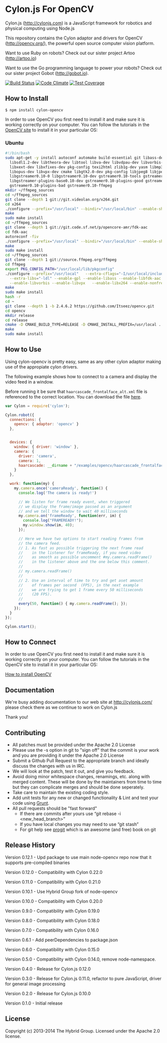 # Cylon.js For OpenCV

Cylon.js (http://cylonjs.com) is a JavaScript framework for robotics and physical computing using Node.js

This repository contains the Cylon adaptor and drivers for OpenCV (http://opencv.org/), the powerful open source computer vision platform.

Want to use Ruby on robots? Check out our sister project Artoo (http://artoo.io)

Want to use the Go programming language to power your robots? Check out our sister project Gobot (http://gobot.io).

[![Build Status](https://secure.travis-ci.org/hybridgroup/cylon-opencv.png?branch=master)](http://travis-ci.org/hybridgroup/cylon-opencv) [![Code Climate](https://codeclimate.com/github/hybridgroup/cylon-opencv/badges/gpa.svg)](https://codeclimate.com/github/hybridgroup/cylon-opencv) [![Test Coverage](https://codeclimate.com/github/hybridgroup/cylon-opencv/badges/coverage.svg)](https://codeclimate.com/github/hybridgroup/cylon-opencv)

## How to Install

    $ npm install cylon-opencv

In order to use OpenCV you first need to install it and make sure it is working correctly on your computer.
You can follow the tutorials in the [OpenCV site][site] to install it in your particular OS:

[site]: http://docs.opencv.org/doc/tutorials/introduction/table_of_content_introduction/table_of_content_introduction.html#table-of-content-introduction

### Ubuntu

```bash
#!/bin/bash
sudo apt-get -y install autoconf automake build-essential git libass-dev libgpac-dev \
  libsdl1.2-dev libtheora-dev libtool libva-dev libvdpau-dev libvorbis-dev libx11-dev \
  libxext-dev libxfixes-dev pkg-config texi2html zlib1g-dev yasm libmp3lame-dev \
  libopus-dev libvpx-dev cmake libgtk2.0-dev pkg-config libjpeg8 libjpeg8-dev \
  libgstreamer0.10-0 libgstreamer0.10-dev gstreamer0.10-tools gstreamer0.10-plugins-base \
  libgstreamer-plugins-base0.10-dev gstreamer0.10-plugins-good gstreamer0.10-plugins-ugly \
  gstreamer0.10-plugins-bad gstreamer0.10-ffmpeg
mkdir ~/ffmpeg_sources
cd ~/ffmpeg_sources
git clone --depth 1 git://git.videolan.org/x264.git
cd x264
./configure --prefix="/usr/local" --bindir="/usr/local/bin" --enable-shared --enable-pic
make
sudo make install
cd ~/ffmpeg_sources
git clone --depth 1 git://git.code.sf.net/p/opencore-amr/fdk-aac
cd fdk-aac
autoreconf -fiv
./configure --prefix="/usr/local" --bindir="/usr/local/bin" --enable-shared --with-pic
make
sudo make install
cd ~/ffmpeg_sources
git clone --depth 1 git://source.ffmpeg.org/ffmpeg
cd ffmpeg
export PKG_CONFIG_PATH="/usr/local/lib/pkgconfig"
./configure --prefix="/usr/local"   --extra-cflags="-I/usr/local/include" --extra-ldflags="-L/usr/local/lib"   --bindir="/usr/local/bin" \
  --extra-libs="-ldl" --enable-gpl --enable-libass --enable-libfdk-aac   --enable-libmp3lame --enable-libopus --enable-libtheora \
  --enable-libvorbis --enable-libvpx   --enable-libx264 --enable-nonfree --enable-x11grab --enable-shared --enable-pic
make
sudo make install
hash -r
cd ~
git clone --depth 1 -b 2.4.6.2 https://github.com/Itseez/opencv.git
cd opencv
mkdir release
cd release
cmake -D CMAKE_BUILD_TYPE=RELEASE -D CMAKE_INSTALL_PREFIX=/usr/local ..
make
sudo make install
```

## How to Use

Using cylon-opencv is pretty easy, same as any other cylon adaptor making use of the appropiate cylon drivers.

The following example shows how to connect to a camera and display the video feed in a window.

Before running it be sure that `haarcascade_frontalface_alt.xml` file is referenced to the correct location.
You can download the file [here](https://github.com/hybridgroup/cylon-opencv/blob/master/examples/display_camera/haarcascade_frontalface_alt.xml).

```javascript
var Cylon = require('cylon');

Cylon.robot({
  connections: {
    opencv: { adaptor: 'opencv' }
  },


  devices: {
    window: { driver: 'window' },
    camera: {
      driver: 'camera',
      camera: 1,
      haarcascade: __dirname + "/examples/opencv/haarcascade_frontalface_alt.xml"
    }
  },

  work: function(my) {
    my.camera.once('cameraReady', function() {
      console.log('The camera is ready!')

      // We listen for frame ready event, when triggered
      // we display the frame/image passed as an argument
      // and we tell the window to wait 40 milliseconds
      my.camera.on('frameReady', function(err, im) {
        console.log("FRAMEREADY!");
        my.window.show(im, 40);
      });

      // Here we have two options to start reading frames from
      // the camera feed.
      // 1. As fast as possible triggering the next frame read
      //    in the listener for frameReady, if you need video
      //    as smooth as possible uncomment #my.camera.readFrame()
      //    in the listener above and the one below this comment.
      //
      // my.camera.readFrame()
      //
      // 2. Use an interval of time to try and get aset amount
      //    of frames per second  (FPS), in the next example
      //    we are trying to get 1 frame every 50 milliseconds
      //    (20 FPS).
      //
      every(50, function() { my.camera.readFrame(); });
    });
  }
});

Cylon.start();
```

## How to Connect

In order to use OpenCV you first need to install it and make sure it is working correctly on your computer. You can follow the tutorials in the OpenCV site to install it in your particular OS:

[How to install OpenCV](http://docs.opencv.org/doc/tutorials/introduction/table_of_content_introduction/table_of_content_introduction.html#table-of-content-introduction)

## Documentation

We're busy adding documentation to our web site at http://cylonjs.com/ please check there as we continue to work on Cylon.js

Thank you!

## Contributing

* All patches must be provided under the Apache 2.0 License
* Please use the -s option in git to "sign off" that the commit is your work and you are providing it under the Apache 2.0 License
* Submit a Github Pull Request to the appropriate branch and ideally discuss the changes with us in IRC.
* We will look at the patch, test it out, and give you feedback.
* Avoid doing minor whitespace changes, renamings, etc. along with merged content. These will be done by the maintainers from time to time but they can complicate merges and should be done seperately.
* Take care to maintain the existing coding style.
* Add unit tests for any new or changed functionality & Lint and test your code using [Grunt](http://gruntjs.com/).
* All pull requests should be "fast forward"
  * If there are commits after yours use “git rebase -i <new_head_branch>”
  * If you have local changes you may need to use “git stash”
  * For git help see [progit](http://git-scm.com/book) which is an awesome (and free) book on git

## Release History

Version 0.12.1 - Upd package to use main node-opencv repo now that it supports pre-compiled binaries

Version 0.12.0 - Compatibility with Cylon 0.22.0

Version 0.11.0 - Compatibility with Cylon 0.21.0

Version 0.10.1 - Use Hybrid Group fork of node-opencv

Version 0.10.0 - Compatibility with Cylon 0.20.0

Version 0.9.0 - Compatibility with Cylon 0.19.0

Version 0.8.0 - Compatibility with Cylon 0.18.0

Version 0.7.0 - Compatibility with Cylon 0.16.0

Version 0.6.1 - Add peerDependencies to package.json

Version 0.6.0 - Compatibility with Cylon 0.15.0

Version 0.5.0 - Compatibility with Cylon 0.14.0, remove node-namespace.

Version 0.4.0 - Release for Cylon.js 0.12.0

Version 0.3.0 - Release for Cylon.js 0.11.0, refactor to pure JavaScript, driver for general image processing

Version 0.2.0 - Release for Cylon.js 0.10.0

Version 0.1.0 - Initial release

## License

Copyright (c) 2013-2014 The Hybrid Group. Licensed under the Apache 2.0 license.
